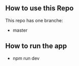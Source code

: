 ## How to use this Repo

This repo has one branche:

* master


## How to run the app

* npm run dev
